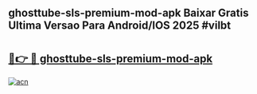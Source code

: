 ## ghosttube-sls-premium-mod-apk Baixar Gratis Ultima Versao Para Android/IOS 2025 #vilbt

# <h2><a href="https://ainizakaria.my?title=ghosttube-sls-premium-mod-apk&ref=20M">🔗👉 🔴 ghosttube-sls-premium-mod-apk</a></h2>

[![acn](https://github.com/user-attachments/assets/0f9c940e-d8b0-45ae-aac7-cd30a18b3e1c)](https://ainizakaria.my?title=ghosttube-sls-premium-mod-apk&ref=20M)

